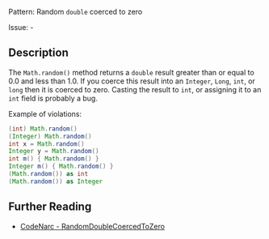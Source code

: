 Pattern: Random `double` coerced to zero

Issue: -

## Description

The `Math.random()` method returns a `double` result greater than or equal to 0.0 and less than 1.0. If you coerce this result into an `Integer`, `Long`, `int`, or `long` then it is coerced to zero. Casting the result to `int`, or assigning it to an `int` field is probably a bug.

Example of violations:

``` groovy
(int) Math.random()
(Integer) Math.random()
int x = Math.random()
Integer y = Math.random()
int m() { Math.random() }
Integer m() { Math.random() }
(Math.random()) as int
(Math.random()) as Integer
```

## Further Reading

* [CodeNarc - RandomDoubleCoercedToZero](https://codenarc.github.io/CodeNarc/codenarc-rules-basic.html#randomdoublecoercedtozero-rule)